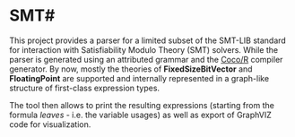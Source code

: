 # SMT#

This project provides a parser for a limited subset of the SMT-LIB standard for interaction with 
Satisfiability Modulo Theory (SMT) solvers. While the parser is generated using an attributed grammar
and the [Coco/R](http://www.ssw.uni-linz.ac.at/Coco/) compiler generator.
By now, mostly the theories of **FixedSizeBitVector** and **FloatingPoint** are supported and internally
represented in a graph-like structure of first-class expression types.

The tool then allows to print the resulting expressions (starting from the formula *leaves* - i.e. the variable usages)
as well as export of GraphVIZ code for visualization.


